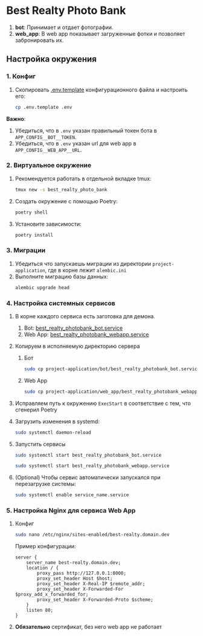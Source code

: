 # Best Realty Photo Bank

1. **bot**: Принимает и отдает фотографии.
2. **web_app**: В web app показывает загруженные фотки и позволяет забронировать их.


## Настройка окружения

### 1. Конфиг
1. Скопировать [.env.template](project-application/.env.template) конфигурационного файла и настроить его:
    ```bash 
    cp .env.template .env
    ```

**Важно**: 
1. Убедиться, что в `.env` указан правильный токен бота в `APP_CONFIG__BOT__TOKEN`.
2. Убедиться, что в `.env` указан url для web app в `APP_CONFIG__WEB_APP__URL`.


### 2. Виртуальное окружение
1. Рекомендуется работать в отдельной вкладке tmux:
    ```bash
    tmux new -s best_realty_photo_bank
    ```
2. Создать окружение с помощью Poetry:
    ```bash
    poetry shell
    ```
3. Установите зависимости:
    ```bash
    poetry install
    ```

### 3. Миграции
1. Убедиться что запускаешь миграции из директории `project-application`, где в корне лежит `alembic.ini`
2. Выполните миграцию базы данных:
    ```bash
    alembic upgrade head
    ```

### 4. Настройка системных сервисов
1. В корне каждого сервиса есть заготовка для демона.
   1. Bot: [best_realty_photobank_bot.service](project-application/bot/best_realty_photobank_bot.service)
   2. Web App: [best_realty_photobank_webapp.service](project-application/web_app/best_realty_photobank_webapp.service)

2. Копируем в исполняемую директорию сервера
    1. Бот
        ```bash 
        sudo cp project-application/bot/best_realty_photobank_bot.service /etc/systemd/system/best_realty_photobank_bot.service
        ```
    2. Web App 
        ```bash 
        sudo cp project-application/web_app/best_realty_photobank_webapp.service /etc/systemd/system/best_realty_photobank_webapp.service
        ```

3. Исправляем путь к окружению `ExecStart` в соответствие с тем, что сгенерил Poetry

4. Загрузить изменения в systemd:
    ```bash
    sudo systemctl daemon-reload
    ```
5. Запустить сервисы
    ```bash
    sudo systemctl start best_realty_photobank_bot.service
    ```
    ```bash
    sudo systemctl start best_realty_photobank_webapp.service
    ```
6. (Optional) Чтобы сервис автоматически запускался при перезагрузке системы:
    ```bash
    sudo systemctl enable service_name.service
    ```

### 5. Настройка Nginx для сервиса Web App
1. Конфиг
    ```bash
    sudo nano /etc/nginx/sites-enabled/best-realty.domain.dev
    ```
    Пример конфигурации:
    ```nginx
    server {
        server_name best-realty.domain.dev;
        location / {
            proxy_pass http://127.0.0.1:8000;
            proxy_set_header Host $host;
            proxy_set_header X-Real-IP $remote_addr;
            proxy_set_header X-Forwarded-For $proxy_add_x_forwarded_for;
            proxy_set_header X-Forwarded-Proto $scheme;
        }
        listen 80;
    }
    ```
2. **Обязательно** сертификат, без него web app не работает

